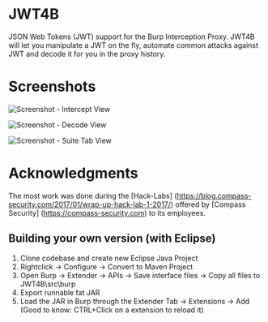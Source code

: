 # JWT4B
JSON Web Tokens (JWT) support for the Burp Interception Proxy. JWT4B will let you manipulate a JWT on the fly, automate common attacks against JWT and decode it for you in the proxy history.

# Screenshots
![Screenshot - Intercept View](https://i.imgur.com/EOam0rB.png)

![Screenshot - Decode View](https://i.imgur.com/DaZlBi9.png)

![Screenshot - Suite Tab View](https://i.imgur.com/71KiJJ2.png)

# Acknowledgments
The most work was done during the [Hack-Labs] (https://blog.compass-security.com/2017/01/wrap-up-hack-lab-1-2017/) offered by [Compass Security] (https://compass-security.com) to its employees.

## Building your own version (with Eclipse)
1. Clone codebase and create new Eclipse Java Project
2. Rightclick -> Configure -> Convert to Maven Project
3. Open Burp -> Extender -> APIs -> Save interface files -> Copy all files to JWT4B\src\burp
4. Export runnable fat JAR
5. Load the JAR in Burp through the Extender Tab -> Extensions -> Add (Good to know: CTRL+Click on a extension to reload it)
